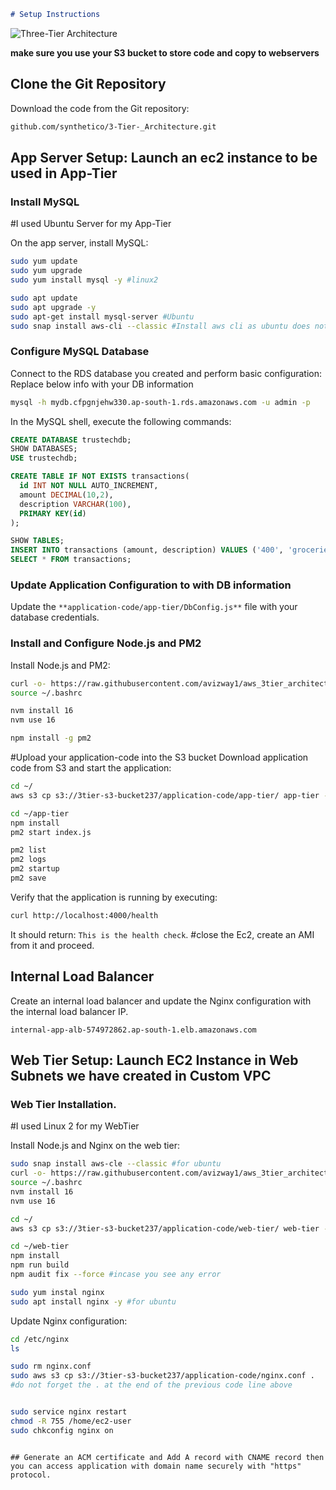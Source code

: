 

```markdown
# Setup Instructions
```

![Three-Tier Architecture](https://avinash.s3.amazonaws.com/awsdoc.png)


**make sure you use your S3 bucket to store code and copy to webservers**

## Clone the Git Repository
Download the code from the Git repository:

```bash
github.com/synthetico/3-Tier-_Architecture.git
```

## App Server Setup: Launch an ec2 instance to be used in App-Tier

### Install MySQL
#I used Ubuntu Server for my App-Tier

On the app server, install MySQL:

```bash
sudo yum update
sudo yum upgrade
sudo yum install mysql -y #linux2

sudo apt update
sudo apt upgrade -y
sudo apt-get install mysql-server #Ubuntu
sudo snap install aws-cli --classic #Install aws cli as ubuntu does not come with deafult

```

### Configure MySQL Database

Connect to the RDS database you created and perform basic configuration: Replace below info with your DB information

```bash
mysql -h mydb.cfpgnjehw330.ap-south-1.rds.amazonaws.com -u admin -p
```

In the MySQL shell, execute the following commands:

```sql
CREATE DATABASE trustechdb;
SHOW DATABASES;
USE trustechdb;

CREATE TABLE IF NOT EXISTS transactions(
  id INT NOT NULL AUTO_INCREMENT, 
  amount DECIMAL(10,2), 
  description VARCHAR(100), 
  PRIMARY KEY(id)
);

SHOW TABLES;
INSERT INTO transactions (amount, description) VALUES ('400', 'groceries');
SELECT * FROM transactions;
```

### Update Application Configuration to with DB information

Update the `**application-code/app-tier/DbConfig.js**` file with your database credentials.

### Install and Configure Node.js and PM2

Install Node.js and PM2:

```bash
curl -o- https://raw.githubusercontent.com/avizway1/aws_3tier_architecture/main/install.sh | bash
source ~/.bashrc

nvm install 16
nvm use 16

npm install -g pm2
```
#Upload your application-code into the S3 bucket
Download application code from S3 and start the application:

```bash
cd ~/
aws s3 cp s3://3tier-s3-bucket237/application-code/app-tier/ app-tier --recursive

cd ~/app-tier
npm install
pm2 start index.js

pm2 list
pm2 logs
pm2 startup
pm2 save
```

Verify that the application is running by executing:

```bash
curl http://localhost:4000/health
```

It should return: `This is the health check`.
#close the Ec2, create an AMI from it and proceed.

## Internal Load Balancer

Create an internal load balancer and update the Nginx configuration with the internal load balancer IP. 

```text
internal-app-alb-574972862.ap-south-1.elb.amazonaws.com
```

## Web Tier Setup: Launch EC2 Instance in Web Subnets we have created in Custom VPC

### Web Tier Installation. 
#I used Linux 2 for my WebTier

Install Node.js and Nginx on the web tier:

```bash
sudo snap install aws-cle --classic #for ubuntu
curl -o- https://raw.githubusercontent.com/avizway1/aws_3tier_architecture/main/install.sh | bash
source ~/.bashrc
nvm install 16
nvm use 16

cd ~/
aws s3 cp s3://3tier-s3-bucket237/application-code/web-tier/ web-tier --recursive

cd ~/web-tier
npm install
npm run build
npm audit fix --force #incase you see any error

sudo yum instal nginx
sudo apt install nginx -y #for ubuntu
```

Update Nginx configuration:

```bash
cd /etc/nginx
ls

sudo rm nginx.conf
sudo aws s3 cp s3://3tier-s3-bucket237/application-code/nginx.conf .
#do not forget the . at the end of the previous code line above


sudo service nginx restart
chmod -R 755 /home/ec2-user
sudo chkconfig nginx on
```
```

## Generate an ACM certificate and Add A record with CNAME record then you can access application with domain name securely with "https" protocol.
